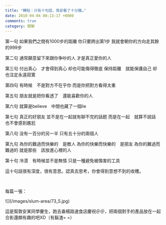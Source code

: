 ```yaml
---
title: "轉貼：只有十句話，我卻看了十分鐘…"
date: 2010-04-04 00:13:17 +0800
comments: true
category: 閒聊
---
```

<p>第一句  如果我們之間有1000步的距離   你只要跨出第1步    我就會朝你的方向走其餘的999步</p><p>第二句  通常願意留下來跟你争吵的人    才是真正愛你的人</p><p>第三句  付出真心　才會得到真心     却也可能傷得徹底      保持距離　就能保護自己  却也注定永遠寂寞</p><p>第四句   有時候　不是對方不在乎你      而是你把對方看得太重</p><p>第五句  朋友就是把你看透了　還能喜歡你的人</p><p>第六句 就算是believe　中間也藏了一個lie</p><p>第七句   真正的好朋友     並不是在一起就有聊不完的話题     而是在一起　就算不說話  也不會感到尷尬</p><p>第八句  没有一百分的另一半     只有五十分的兩個人</p><p>第九句  為你的難過而快樂的　是敵人          為你的快樂而快樂的　是朋友  為你的難過而難過的        就是那些　該放進心裡的人</p><p>第十句  冷漠　有時候並不是無情     只是一種避免被傷害的工具</p><p>這十句話很有深度，很有意思。認真去思考，你會得到意想不到的收穫。</p><p>&nbsp;</p><p>每篇一張：</p><p>![](/images/slum-area/73_5.jpg)</p><p>這是幫敦安某同學慶生，跑去垂楊路速食店慶祝＠＠，把兩個對手的產品放在一起合影還頗有趣的吧XD（有鬍渣= =）</p>

